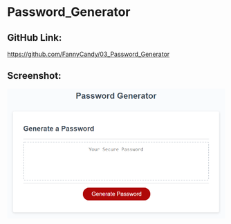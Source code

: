 # Password_Generator

## GitHub Link:
https://github.com/FannyCandy/03_Password_Generator

## Screenshot:
![](./Assets/03-javascript-homework-demo.png)